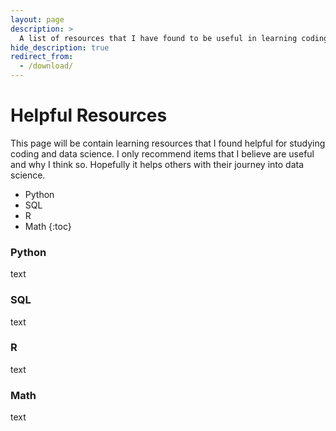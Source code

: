 ```yaml
---
layout: page
description: >
  A list of resources that I have found to be useful in learning coding and data science.
hide_description: true
redirect_from:
  - /download/
---
```


# Helpful Resources

This page will be contain learning resources that I found helpful for studying coding and data science. I only recommend items that I believe are useful and why I think so. Hopefully it helps others with their journey into data science.

* Python
* SQL
* R
* Math
{:toc}

### Python

text

### SQL

text

### R

text

### Math

text


